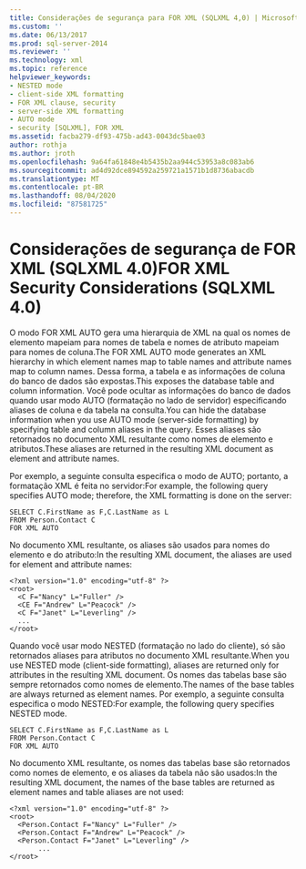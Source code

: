 ```yaml
---
title: Considerações de segurança para FOR XML (SQLXML 4,0) | Microsoft Docs
ms.custom: ''
ms.date: 06/13/2017
ms.prod: sql-server-2014
ms.reviewer: ''
ms.technology: xml
ms.topic: reference
helpviewer_keywords:
- NESTED mode
- client-side XML formatting
- FOR XML clause, security
- server-side XML formatting
- AUTO mode
- security [SQLXML], FOR XML
ms.assetid: facba279-df93-475b-ad43-0043dc5bae03
author: rothja
ms.author: jroth
ms.openlocfilehash: 9a64fa61848e4b5435b2aa944c53953a8c083ab6
ms.sourcegitcommit: ad4d92dce894592a259721a1571b1d8736abacdb
ms.translationtype: MT
ms.contentlocale: pt-BR
ms.lasthandoff: 08/04/2020
ms.locfileid: "87581725"
---
```

# <a name="for-xml-security-considerations-sqlxml-40"></a><span data-ttu-id="01d8a-102">Considerações de segurança de FOR XML (SQLXML 4.0)</span><span class="sxs-lookup"><span data-stu-id="01d8a-102">FOR XML Security Considerations (SQLXML 4.0)</span></span>
  <span data-ttu-id="01d8a-103">O modo FOR XML AUTO gera uma hierarquia de XML na qual os nomes de elemento mapeiam para nomes de tabela e nomes de atributo mapeiam para nomes de coluna.</span><span class="sxs-lookup"><span data-stu-id="01d8a-103">The FOR XML AUTO mode generates an XML hierarchy in which element names map to table names and attribute names map to column names.</span></span> <span data-ttu-id="01d8a-104">Dessa forma, a tabela e as informações de coluna do banco de dados são expostas.</span><span class="sxs-lookup"><span data-stu-id="01d8a-104">This exposes the database table and column information.</span></span> <span data-ttu-id="01d8a-105">Você pode ocultar as informações do banco de dados quando usar modo AUTO (formatação no lado de servidor) especificando aliases de coluna e da tabela na consulta.</span><span class="sxs-lookup"><span data-stu-id="01d8a-105">You can hide the database information when you use AUTO mode (server-side formatting) by specifying table and column aliases in the query.</span></span> <span data-ttu-id="01d8a-106">Esses aliases são retornados no documento XML resultante como nomes de elemento e atributos.</span><span class="sxs-lookup"><span data-stu-id="01d8a-106">These aliases are returned in the resulting XML document as element and attribute names.</span></span>  
  
 <span data-ttu-id="01d8a-107">Por exemplo, a seguinte consulta especifica o modo de AUTO; portanto, a formatação XML é feita no servidor:</span><span class="sxs-lookup"><span data-stu-id="01d8a-107">For example, the following query specifies AUTO mode; therefore, the XML formatting is done on the server:</span></span>  
  
```  
SELECT C.FirstName as F,C.LastName as L   
FROM Person.Contact C   
FOR XML AUTO  
```  
  
 <span data-ttu-id="01d8a-108">No documento XML resultante, os aliases são usados para nomes do elemento e do atributo:</span><span class="sxs-lookup"><span data-stu-id="01d8a-108">In the resulting XML document, the aliases are used for element and attribute names:</span></span>  
  
```  
<?xml version="1.0" encoding="utf-8" ?>   
<root>  
  <C F="Nancy" L="Fuller" />   
  <CE F="Andrew" L="Peacock" />   
  <C F="Janet" L="Leverling" />   
  ...  
</root>  
```  
  
 <span data-ttu-id="01d8a-109">Quando você usar modo NESTED (formatação no lado do cliente), só são retornados aliases para atributos no documento XML resultante.</span><span class="sxs-lookup"><span data-stu-id="01d8a-109">When you use NESTED mode (client-side formatting), aliases are returned only for attributes in the resulting XML document.</span></span> <span data-ttu-id="01d8a-110">Os nomes das tabelas base são sempre retornados como nomes de elemento.</span><span class="sxs-lookup"><span data-stu-id="01d8a-110">The names of the base tables are always returned as element names.</span></span> <span data-ttu-id="01d8a-111">Por exemplo, a seguinte consulta especifica o modo NESTED:</span><span class="sxs-lookup"><span data-stu-id="01d8a-111">For example, the following query specifies NESTED mode.</span></span>  
  
```  
SELECT C.FirstName as F,C.LastName as L   
FROM Person.Contact C   
FOR XML AUTO  
```  
  
 <span data-ttu-id="01d8a-112">No documento XML resultante, os nomes das tabelas base são retornados como nomes de elemento, e os aliases da tabela não são usados:</span><span class="sxs-lookup"><span data-stu-id="01d8a-112">In the resulting XML document, the names of the base tables are returned as element names and table aliases are not used:</span></span>  
  
```  
<?xml version="1.0" encoding="utf-8" ?>   
<root>  
  <Person.Contact F="Nancy" L="Fuller" />   
  <Person.Contact F="Andrew" L="Peacock" />   
  <Person.Contact F="Janet" L="Leverling" />   
       ...  
</root>  
```  
  
  
